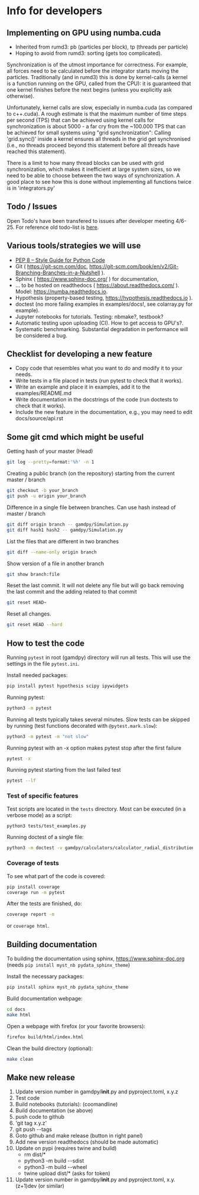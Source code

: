 # Info for developers

## Implementing on GPU using numba.cuda

- Inherited from rumd3: pb (particles per block), tp (threads per particle)
- Hoping to avoid from rumd3: sorting (gets too complicated).

Synchronization is of the utmost importance for correctness. For example, all forces need to be calculated before the integrator starts moving the particles. 
Traditionally (and in rumd3) this is done by kernel-calls (a kernel is a function running on the GPU, called from the CPU): it is guaranteed that one kernel finishes before the next begins (unless you explicitly ask otherwise). 

Unfortunately, kernel calls are slow, especially in numba.cuda (as compared to c++.cuda). 
A rough estimate is that the maximum number of time steps per second (TPS) that can be achieved using kernel calls for synchronization is about 5000 - a far cry from the ~100.000 TPS that can be achieved for small systems using "grid synchronization": Calling 'grid.sync()' inside a kernel ensures all threads in the grid get synchronised (i.e., no threads proceed beyond this statement before all threads have reached this statement). 

There is a limit to how many thread blocks can be used with grid synchronization, which makes it inefficient at large system sizes, so we need to be able to choose between the two ways of synchronization. 
A good place to see how this is done without implementing all functions twice is in 'integrators.py'

## Todo / Issues

Open Todo's have been transfered to issues after developer meeting 4/6-25. For reference old todo-list is [here](old_todo.md).


## Various tools/strategies we will use
- [PEP 8 – Style Guide for Python Code](https://peps.python.org/pep-0008/)
- Git ( https://git-scm.com/doc, https://git-scm.com/book/en/v2/Git-Branching-Branches-in-a-Nutshell ).
- Sphinx ( https://www.sphinx-doc.org/ ) for documentation, 
- ... to be hosted on readthedocs ( https://about.readthedocs.com/ ). Model: https://numba.readthedocs.io.
- Hypothesis (property-based testing, https://hypothesis.readthedocs.io ).
- doctest (no more failing examples in examples/docs!, see colarray.py for example).
- Jupyter notebooks for tutorials. Testing: nbmake?, testbook?
- Automatic testing upon uploading (CI). How to get access to GPU's?.
- Systematic benchmarking. Substantial degradation in performance will be considered a bug.

## Checklist for developing a new feature
- Copy code that resembles what you want to do and modify it to your needs.
- Write tests in a file placed in tests (run pytest to check that it works).
- Write an example and place it in examples, add it to the examples/README.md
- Write documentation in the docstrings of the code (run doctests to check that it works).
- Include the new feature in the documentation, e.g., you may need to edit docs/source/api.rst

## Some git cmd which might be useful

Getting hash of your master (Head)
```sh
git log --pretty=format:'%h' -n 1
```

Creating a public branch (on the repository) starting from the current master / branch
```sh
git checkout -b your_branch
git push -u origin your_branch
```

Difference in a single file between branches. Can use hash instead of master / branch
```sh
git diff origin branch -- gamdpy/Simulation.py
git diff hash1 hash2 -- gamdpy/Simulation.py
```
List the files that are different in two branches
```sh
git diff --name-only origin branch 
```
Show version of a file in another branch
```sh
git show branch:file
```

Reset the last commit. It will not delete any file but will go back removing the last commit and the adding related to that commit
```sh
git reset HEAD~
```

Reset all changes.
```sh
git reset HEAD --hard
```

## How to test the code
Running `pytest` in root (gamdpy) directory will run all tests.
This will use the settings in the file `pytest.ini`.

Install needed packages:

```sh
pip install pytest hypothesis scipy ipywidgets
```

Running pytest:

```sh
python3 -m pytest
```

Running all tests typically takes several minutes.
Slow tests can be skipped by running (test functions decorated with `@pytest.mark.slow`):

```sh
python3 -m pytest -m "not slow"
```

Running pytest with an -x option makes pytest stop after the first failure
```sh
pytest -x
```

Running pytest starting from the last failed test
```sh
pytest --lf
```

### Test of specific features

Test scripts are located in the `tests` directory. Most can be executed (in a verbose mode) as a script:

```bash
python3 tests/test_examples.py
```

Running doctest of a single file:

```bash
python3 -m doctest -v gamdpy/calculators/calculator_radial_distribution.py
```

### Coverage of tests

To see what part of the code is covered:

```sh
pip install coverage
coverage run -m pytest
```

After the tests are finished, do:

```sh
coverage report -m
```

or `coverage html`.

## Building documentation

To building the documentation using sphinx, https://www.sphinx-doc.org
(needs `pip install myst_nb pydata_sphinx_theme`)

Install the necessary packages:

```sh
pip install sphinx myst_nb pydata_sphinx_theme
```

Build documentation webpage:

```sh
cd docs
make html
```

Open a webpage with firefox (or your favorite browsers):

```sh
firefox build/html/index.html
```

Clean the build directory (optional):

```sh
make clean
```

## Make new release

1. Update version number in gamdpy/__init__.py and pyproject.toml, x.y.z
2. Test code
3. Build notebooks (tutorials): (coomandline)
4. Build documentation (se above)
5. push code to github
6. 'git tag  x.y.z'
7. git push --tags
8. Goto github and make release (button in right panel)
9. Add new version readthedocs (should be made automatic)
10. Update on pypi (requires twine and build)
    * rm dist/*
    * python3 -m build --sdist
    * python3 -m build --wheel
    * twine upload dist/*  (asks for token)
11. Update version number in gamdpy/__init__.py and pyproject.toml, x.y.(z+1)dev (or similar)


